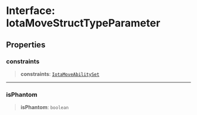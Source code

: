 # Interface: IotaMoveStructTypeParameter

## Properties

### constraints

> **constraints**: [`IotaMoveAbilitySet`](IotaMoveAbilitySet.md)

***

### isPhantom

> **isPhantom**: `boolean`

